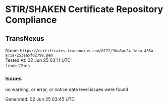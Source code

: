# STIR/SHAKEN Certificate Repository Compliance

## TransNexus

Name: `https://certificates.transnexus.com/0172/9ba8ac24-1dba-435a-a71a-253ea5fd2799.pem`\
Tested At: 02 Jun 25 03:11 UTC\
Time: 22ms

### Issues

no warning, or error, or notice date level issues were found

Generated: 02 Jun 25 03:45 UTC